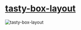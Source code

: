 # [tasty-box-layout](https://github.com/dmytro-selikhov/tasty-box-layout)

![tasty-box-layout](desktop_1920x11631.png)